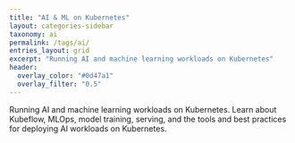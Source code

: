 ```yaml
---
title: "AI & ML on Kubernetes"
layout: categories-sidebar
taxonomy: ai
permalink: /tags/ai/
entries_layout: grid
excerpt: "Running AI and machine learning workloads on Kubernetes"
header:
  overlay_color: "#0d47a1"
  overlay_filter: "0.5"
---
```


Running AI and machine learning workloads on Kubernetes. Learn about Kubeflow, MLOps, model training, serving, and the tools and best practices for deploying AI workloads on Kubernetes.